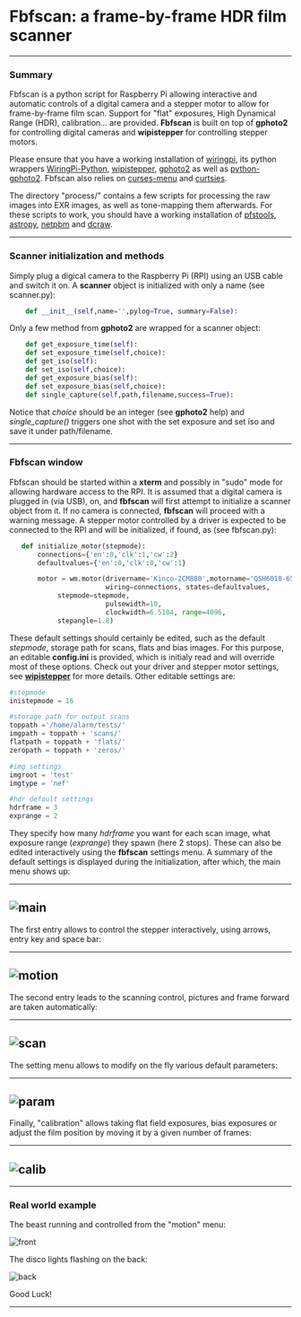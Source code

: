 # Fbfscan: a frame-by-frame HDR film scanner

---

### Summary

Fbfscan is a python script for Raspberry Pi allowing interactive and
automatic controls of a digital camera and a stepper motor to allow
for frame-by-frame film scan. Support for "flat" exposures, High Dynamical
Range (HDR), calibration... are provided. **Fbfscan** is built on top of
**gphoto2** for controlling digital cameras and **wipistepper** for
controlling stepper motors.

Please ensure that you have a working installation of
[wiringpi](http://wiringpi.com/), its python wrappers
[WiringPi-Python](https://github.com/WiringPi/WiringPi-Python),
[wipistepper](https://github.com/eatdust/wipistepper),
[gphoto2](https://github.com/gphoto/gphoto2) as well as
[python-gphoto2](https://github.com/jim-easterbrook/python-gphoto2). Fbfscan
also relies on
[curses-menu](https://github.com/pmbarrett314/curses-menu) and
[curtsies](https://github.com/bpython/curtsies).

The directory "process/" contains a few scripts for processing the raw
images into EXR images, as well as tone-mapping them afterwards. For
these scripts to work, you should have a working installation of
[pfstools](http://pfstools.sourceforge.net/),
[astropy](http://www.astropy.org/), [netpbm](http://www.astropy.org/)
and [dcraw](http://www.astropy.org/).

---

### Scanner initialization and methods

Simply plug a digical camera to the Raspberry Pi (RPI) using an USB
cable and switch it on. A **scanner** object is initialized with only
a name (see scanner.py):

```python
    def __init__(self,name='',pylog=True, summary=False):
```

Only a few method from **gphoto2** are wrapped for a scanner object:

```python
    def get_exposure_time(self):
    def set_exposure_time(self,choice):
    def get_iso(self):
    def set_iso(self,choice):
    def get_exposure_bias(self):
    def set_exposure_bias(self,choice):
    def single_capture(self,path,filename,success=True):
```

Notice that *choice* should be an integer (see **gphoto2** help) and
*single_capture()* triggers one shot with the set exposure and set iso
and save it under path/filename.

---

### Fbfscan window

Fbfscan should be started within a **xterm** and possibly in "sudo"
mode for allowing hardware access to the RPI. It is assumed that a
digital camera is plugged in (via USB), on, and **fbfscan** will first
attempt to initialize a scanner object from it. If no camera is
connected, **fbfscan** will proceed with a warning message. A stepper
motor controlled by a driver is expected to be connected to the RPI
and will be initialized, if found, as (see fbfscan.py):

```python
   def initialize_motor(stepmode):
       connections={'en':0,'clk':1,'cw':2}
       defaultvalues={'en':0,'clk':0,'cw':1}

       motor = wm.motor(drivername='Kinco-2CM880',motorname='QSH6018-65-28-210',
                        wiring=connections, states=defaultvalues,
			stepmode=stepmode,
                        pulsewidth=10,
                        clockwidth=6.5104, range=4096,
			stepangle=1.8)
```					      

These default settings should certainly be edited, such as the default
*stepmode*, storage path for scans, flats and bias images. For this
purpose, an editable **config.ini** is provided, which is initialy
read and will override most of these options. Check out your driver and stepper
motor settings, see [**wipistepper**](https://github.com/eatdust/wipistepper)
for more details. Other editable settings are:

```python
#stepmode
inistepmode = 16

#storage path for output scans
toppath ='/home/alarm/tests/'
imgpath = toppath + 'scans/'
flatpath = toppath + 'flats/'
zeropath = toppath + 'zeros/'

#img settings
imgroot = 'test'
imgtype = 'nef'

#hdr default settings
hdrframe = 3
exprange = 2

```

They specify how many *hdrframe* you want for each scan image, what
exposure range (*exprange*) they spawn (here 2 stops). These can also
be edited interactively using the **fbfscan** settings menu. A summary
of the default settings is displayed during the initialization, after
which, the main menu shows up:

---
![main](/docs/main_menu.png?raw=true)
---

The first entry allows to control the stepper interactively, using
arrows, entry key and space bar:

---
![motion](/docs/motion_controls.png?raw=true)
---

The second entry leads to the scanning control, pictures and frame
forward are taken automatically:

---
![scan](/docs/scan_controls.png?raw=true)
---

The setting menu allows to modify on the fly various default
parameters:

---
![param](/docs/params_menu.png?raw=true)
---

Finally, "calibration" allows taking flat field exposures, bias
exposures or adjust the film position by moving it by a given number
of frames:

---
![calib](/docs/calibs_menu.png?raw=true)
---

---

### Real world example

The beast running and controlled from the "motion" menu:

![front](/docs/scannerfront.jpg)

The disco lights flashing on the back:

![back](/docs/scannerback.jpg)

Good Luck!

---
